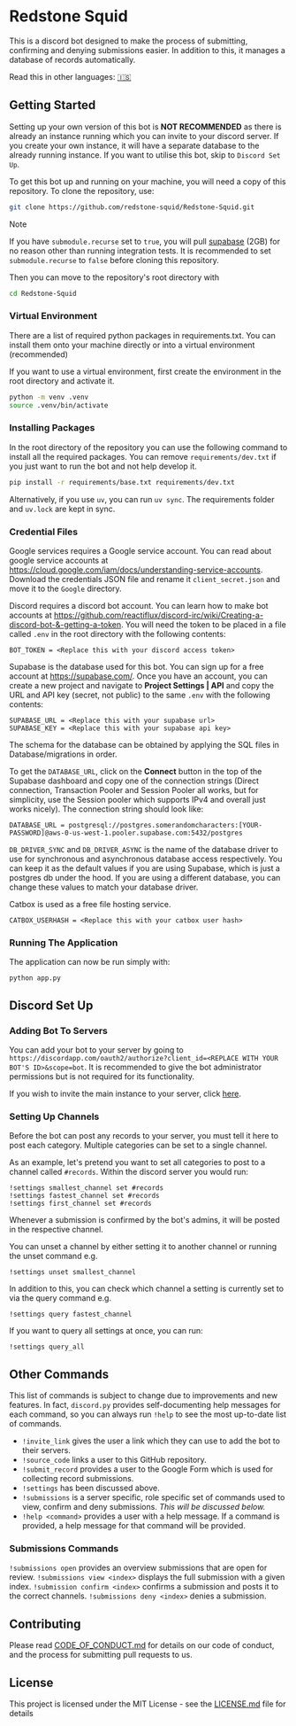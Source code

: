 
# Redstone Squid

This is a discord bot designed to make the process of submitting, confirming and denying submissions easier. In addition to this, it manages a database of records automatically.

Read this in other languages: [🇮🇸](./docs/readme/README-is.md)

## Getting Started

Setting up your own version of this bot is **NOT RECOMMENDED** as there is already an instance running which you can invite to your discord server. If you create your own instance, it will have a separate database to the already running instance. If you want to utilise this bot, skip to `Discord Set Up`.

To get this bot up and running on your machine, you will need a copy of this repository. To clone the repository, use:
```bash
git clone https://github.com/redstone-squid/Redstone-Squid.git
```

> [!NOTE]  
> If you have `submodule.recurse` set to `true`, you will pull [supabase](https://github.com/supabase/supabase) (2GB) for no reason other than running integration tests. It is recommended to set `submodule.recurse` to `false` before cloning this repository.

Then you can move to the repository's root directory with
```bash
cd Redstone-Squid
```

### Virtual Environment

There are a list of required python packages in requirements.txt. You can install them onto your machine directly or into a virtual environment (recommended)

If you want to use a virtual environment, first create the environment in the root directory and activate it.
```bash
python -m venv .venv
source .venv/bin/activate
```

### Installing Packages

In the root directory of the repository you can use the following command to install all the required packages. You can remove `requirements/dev.txt` if you just want to run the bot and not help develop it.
```bash
pip install -r requirements/base.txt requirements/dev.txt
```

Alternatively, if you use `uv`, you can run `uv sync`. The requirements folder and `uv.lock` are kept in sync.

### Credential Files

Google services requires a Google service account. You can read about google service accounts at https://cloud.google.com/iam/docs/understanding-service-accounts. Download the credentials JSON file and rename it `client_secret.json` and move it to the `Google` directory.

Discord requires a discord bot account. You can learn how to make bot accounts at https://github.com/reactiflux/discord-irc/wiki/Creating-a-discord-bot-&-getting-a-token. You will need the token to be placed in a file called `.env` in the root directory with the following contents:
```
BOT_TOKEN = <Replace this with your discord access token>
```

Supabase is the database used for this bot. You can sign up for a free account at https://supabase.com/. Once you have an account, you can create a new project and navigate to **Project Settings | API** and copy the URL and API key (secret, not public) to the same `.env` with the following contents:
```
SUPABASE_URL = <Replace this with your supabase url>
SUPABASE_KEY = <Replace this with your supabase api key>
```
The schema for the database can be obtained by applying the SQL files in Database/migrations in order.

To get the `DATABASE_URL`, click on the **Connect** button in the top of the Supabase dashboard and copy one of the connection strings (Direct connection, Transaction Pooler and Session Pooler all works, but for simplicity, use the Session pooler which supports IPv4 and overall just works nicely). The connection string should look like:
```
DATABASE_URL = postgresql://postgres.somerandomcharacters:[YOUR-PASSWORD]@aws-0-us-west-1.pooler.supabase.com:5432/postgres
```
`DB_DRIVER_SYNC` and `DB_DRIVER_ASYNC` is the name of the database driver to use for synchronous and asynchronous database access respectively. You can keep it as the default values if you are using Supabase, which is just a postgres db under the hood. If you are using a different database, you can change these values to match your database driver.

Catbox is used as a free file hosting service.
```
CATBOX_USERHASH = <Replace this with your catbox user hash>
```

### Running The Application

The application can now be run simply with:
```
python app.py
```

## Discord Set Up

###  Adding Bot To Servers
You can add your bot to your server by going to `https://discordapp.com/oauth2/authorize?client_id=<REPLACE WITH YOUR BOT'S ID>&scope=bot`. It is recommended to give the bot administrator permissions but is not required for its functionality.

If you wish to invite the main instance to your server, click [here](https://discordapp.com/oauth2/authorize?client_id=528946065668308992&scope=bot&permissions=8).

### Setting Up Channels

Before the bot can post any records to your server, you must tell it here to post each category. Multiple categories can be set to a single channel.

As an example, let's pretend you want to set all categories to post to a channel called `#records`. Within the discord server you would run:
```
!settings smallest_channel set #records
!settings fastest_channel set #records
!settings first_channel set #records
```
Whenever a submission is confirmed by the bot's admins, it will be posted in the respective channel.

You can unset a channel by either setting it to another channel or running the unset command e.g.
```
!settings unset smallest_channel
```
In addition to this, you can check which channel a setting is currently set to via the query command e.g.
```
!settings query fastest_channel
```
If you want to query all settings at once, you can run:
```
!settings query_all
```

## Other Commands

This list of commands is subject to change due to improvements and new features. In fact, `discord.py` provides self-documenting help messages for each command, so you can always run `!help` to see the most up-to-date list of commands.

* `!invite_link` gives the user a link which they can use to add the bot to their servers.
* `!source_code` links a user to this GitHub repository.
* `!submit_record` provides a user to the Google Form which is used for collecting record submissions.
* `!settings` has been discussed above.
* `!submissions` is a server specific, role specific set of commands used to view, confirm and deny submissions. _This will be discussed below._
* `!help <command>` provides a user with a help message. If a command is provided, a help message for that command will be provided.

### Submissions Commands

`!submissions open` provides an overview submissions that are open for review.
`!submissions view <index>` displays the full submission with a given index.
`!submission confirm <index>` confirms a submission and posts it to the correct channels.
`!submissions deny <index>` denies a submission.

## Contributing

Please read [CODE_OF_CONDUCT.md](https://github.com/redstone-squid/Redstone-Squid/blob/master/CODE_OF_CONDUCT.md) for details on our code of conduct, and the process for submitting pull requests to us.

## License

This project is licensed under the MIT License - see the [LICENSE.md](https://github.com/redstone-squid/Redstone-Squid/blob/master/LICENSE) file for details
